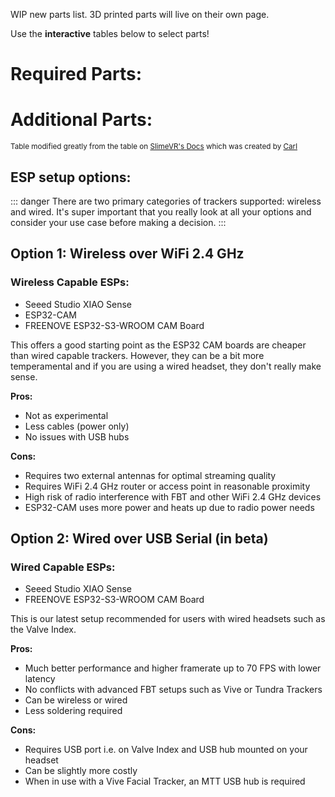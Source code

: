 <script setup>
import DiyTable from './DiyTable.vue'
import OptionalDiyTable from './OptionalDiyTable.vue'
import Alerts from '../../vue/alerts/Alerts.vue'
</script>

WIP new parts list. 3D printed parts will live on their own page.

Use the **interactive** tables below to select parts!

# Required Parts:

<DiyTable />

# Additional Parts:

<OptionalDiyTable />

<small> Table modified greatly from the table on [SlimeVR's Docs](https://docs.slimevr.dev/diy/components-guide.html) which was created by [Carl](https://github.com/carl-anders)</small>

## ESP setup options:
::: danger
There are two primary categories of trackers supported: wireless and wired.
It's super important that you really look at all your options and consider your use case before making a decision.
:::

## Option 1: Wireless over WiFi 2.4 GHz
### Wireless Capable ESPs:

* Seeed Studio XIAO Sense
* ESP32-CAM
* FREENOVE ESP32-S3-WROOM CAM Board  

This offers a good starting point as the ESP32 CAM boards are cheaper than wired capable trackers. 
However, they can be a bit more temperamental and if you are using a wired headset, they don't really make sense.

**Pros:**
- Not as experimental
- Less cables (power only)
- No issues with USB hubs

**Cons:**
- Requires two external antennas for optimal streaming quality
- Requires WiFi 2.4 GHz router or access point in reasonable proximity
- High risk of radio interference with FBT and other WiFi 2.4 GHz devices
- ESP32-CAM uses more power and heats up due to radio power needs

## Option 2: Wired over USB Serial (in beta)
### Wired Capable ESPs:
* Seeed Studio XIAO Sense
* FREENOVE ESP32-S3-WROOM CAM Board  

This is our latest setup recommended for users with wired headsets such as the Valve Index.  

**Pros:**
- Much better performance and higher framerate up to 70 FPS with lower latency
- No conflicts with advanced FBT setups such as Vive or Tundra Trackers
- Can be wireless or wired
- Less soldering required

**Cons:**
- Requires USB port i.e. on Valve Index and USB hub mounted on your headset
- Can be slightly more costly
- When in use with a Vive Facial Tracker, an MTT USB hub is required